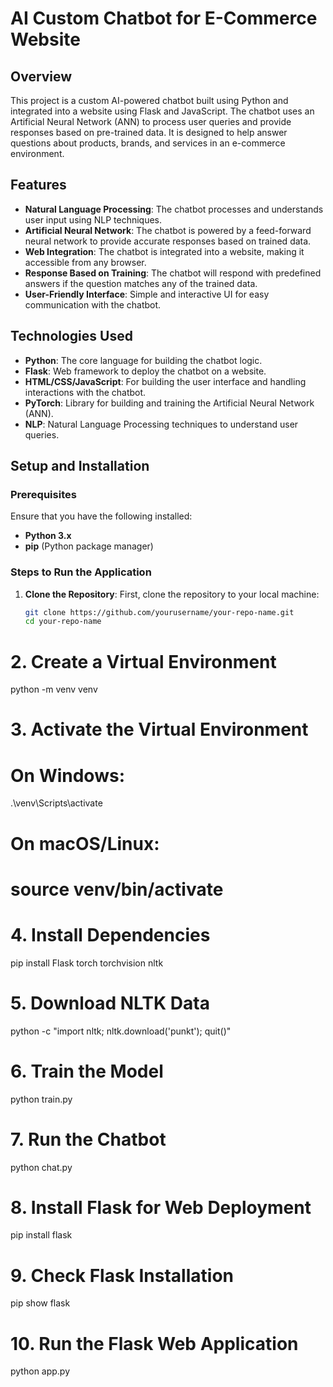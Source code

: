 # AI Custom Chatbot for E-Commerce Website

## Overview
This project is a custom AI-powered chatbot built using Python and integrated into a website using Flask and JavaScript. The chatbot uses an Artificial Neural Network (ANN) to process user queries and provide responses based on pre-trained data. It is designed to help answer questions about products, brands, and services in an e-commerce environment.

## Features
- **Natural Language Processing**: The chatbot processes and understands user input using NLP techniques.
- **Artificial Neural Network**: The chatbot is powered by a feed-forward neural network to provide accurate responses based on trained data.
- **Web Integration**: The chatbot is integrated into a website, making it accessible from any browser.
- **Response Based on Training**: The chatbot will respond with predefined answers if the question matches any of the trained data.
- **User-Friendly Interface**: Simple and interactive UI for easy communication with the chatbot.

## Technologies Used
- **Python**: The core language for building the chatbot logic.
- **Flask**: Web framework to deploy the chatbot on a website.
- **HTML/CSS/JavaScript**: For building the user interface and handling interactions with the chatbot.
- **PyTorch**: Library for building and training the Artificial Neural Network (ANN).
- **NLP**: Natural Language Processing techniques to understand user queries.

## Setup and Installation

### Prerequisites
Ensure that you have the following installed:
- **Python 3.x** 
- **pip** (Python package manager)

### Steps to Run the Application

1. **Clone the Repository**:
   First, clone the repository to your local machine:
   ```bash
   git clone https://github.com/yourusername/your-repo-name.git
   cd your-repo-name
# 2. Create a Virtual Environment
python -m venv venv

# 3. Activate the Virtual Environment
# On Windows:
.\venv\Scripts\activate
# On macOS/Linux:
# source venv/bin/activate

# 4. Install Dependencies
pip install Flask torch torchvision nltk

# 5. Download NLTK Data
python -c "import nltk; nltk.download('punkt'); quit()"

# 6. Train the Model
python train.py

# 7. Run the Chatbot
python chat.py

# 8. Install Flask for Web Deployment
pip install flask

# 9. Check Flask Installation
pip show flask

# 10. Run the Flask Web Application
python app.py
